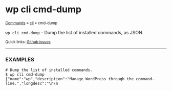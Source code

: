 # wp cli cmd-dump

<small>[Commands](/commands/) &raquo; [cli](/commands/cli/) &raquo; cmd-dump</small>

`wp cli cmd-dump` - Dump the list of installed commands, as JSON.

<small>Quick links: <a href="https://github.com/wp-cli/wp-cli/issues?q=is%3Aopen+label%3Acommand%3Acli-cmd-dump+sort%3Aupdated-desc">Github issues</a></small>

<hr />

### EXAMPLES

    # Dump the list of installed commands.
    $ wp cli cmd-dump
    {"name":"wp","description":"Manage WordPress through the command-line.","longdesc":"\n\n

